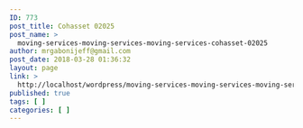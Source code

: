 ```yaml
---
ID: 773
post_title: Cohasset 02025
post_name: >
  moving-services-moving-services-moving-services-cohasset-02025
author: mrgabonijeff@gmail.com
post_date: 2018-03-28 01:36:32
layout: page
link: >
  http://localhost/wordpress/moving-services-moving-services-moving-services-cohasset-02025/
published: true
tags: [ ]
categories: [ ]
---
```

